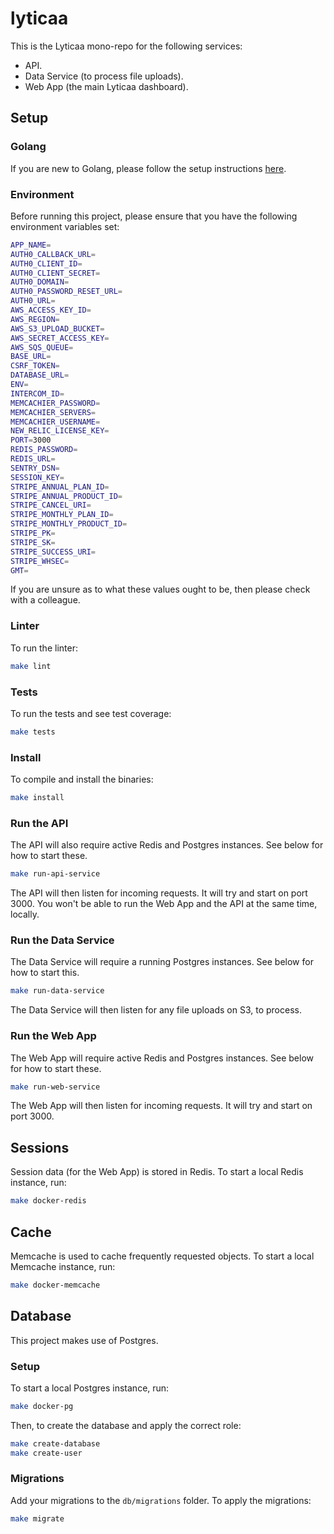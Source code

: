 # lyticaa

This is the Lyticaa mono-repo for the following services:

* API.
* Data Service (to process file uploads).
* Web App (the main Lyticaa dashboard).

## Setup

### Golang

If you are new to Golang, please follow the setup instructions [here](https://golang.org/doc/install).

### Environment

Before running this project, please ensure that you have the following environment variables set:

```bash
APP_NAME=
AUTH0_CALLBACK_URL=
AUTH0_CLIENT_ID=
AUTH0_CLIENT_SECRET=
AUTH0_DOMAIN=
AUTH0_PASSWORD_RESET_URL=
AUTH0_URL=
AWS_ACCESS_KEY_ID=
AWS_REGION=
AWS_S3_UPLOAD_BUCKET=
AWS_SECRET_ACCESS_KEY=
AWS_SQS_QUEUE=
BASE_URL=
CSRF_TOKEN=
DATABASE_URL=
ENV=
INTERCOM_ID=
MEMCACHIER_PASSWORD=
MEMCACHIER_SERVERS=
MEMCACHIER_USERNAME=
NEW_RELIC_LICENSE_KEY=
PORT=3000
REDIS_PASSWORD=
REDIS_URL=
SENTRY_DSN=
SESSION_KEY=
STRIPE_ANNUAL_PLAN_ID=
STRIPE_ANNUAL_PRODUCT_ID=
STRIPE_CANCEL_URI=
STRIPE_MONTHLY_PLAN_ID=
STRIPE_MONTHLY_PRODUCT_ID=
STRIPE_PK=
STRIPE_SK=
STRIPE_SUCCESS_URI=
STRIPE_WHSEC=
GMT=
```

If you are unsure as to what these values ought to be, then please check with a colleague.

### Linter

To run the linter:

```bash
make lint
```

### Tests

To run the tests and see test coverage:

```bash
make tests
```

### Install

To compile and install the binaries:

```bash
make install
```

### Run the API

The API will also require active Redis and Postgres instances. See below for how to start these. 

```bash
make run-api-service
```

The API will then listen for incoming requests. It will try and start on port 3000. You won't be able to run the Web App and the API at the same time, locally.

### Run the Data Service

The Data Service will require a running Postgres instances. See below for how to start this. 

```bash
make run-data-service
```

The Data Service will then listen for any file uploads on S3, to process.

### Run the Web App

The Web App will require active Redis and Postgres instances. See below for how to start these. 

```bash
make run-web-service
```

The Web App will then listen for incoming requests. It will try and start on port 3000.

## Sessions

Session data (for the Web App) is stored in Redis. To start a local Redis instance, run:

```bash
make docker-redis
```

## Cache

Memcache is used to cache frequently requested objects. To start a local Memcache instance, run:

```bash
make docker-memcache
```

## Database

This project makes use of Postgres.

### Setup

To start a local Postgres instance, run:

```bash
make docker-pg
```

Then, to create the database and apply the correct role:

```bash
make create-database
make create-user
```

### Migrations

Add your migrations to the `db/migrations` folder. To apply the migrations:

```bash
make migrate
```

